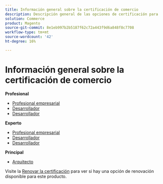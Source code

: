 ```yaml
---
title: Información general sobre la certificación de comercio
description: Descripción general de las opciones de certificación para Adobe Commerce
solution: Commerce
product: Magento
source-git-commit: 8e1eb997b2b5187f62c72a443f9d6a848f8c7708
workflow-type: tm+mt
source-wordcount: '42'
ht-degree: 16%

---
```


# Información general sobre la certificación de comercio

**Profesional**

* [Profesional empresarial](/help/certifications/ac/ac-p-business.md) <!--AD0-E712-->
* [Desarrollador](/help/certifications/ac/ac-p-developer.md) <!--AD0-E717-->
* [Desarrollador](/help/certifications/ac/ac-p-fedeveloper.md) <!--AD0-E719-->

**Experto**

* [Profesional empresarial](/help/certifications/ac/ac-e-business.md) <!--AD0-E708-->
* [Desarrollador](/help/certifications/ac/ac-e-developer.md) <!--AD0-E716-->
* [Desarrollador](/help/certifications/ac/ac-e-fedeveloper.md) <!--AD0-E710-->

**Principal**

* [Arquitecto](/help/certifications/ac/ac-m-architect.md) <!--AD0-E718-->

Visite la [Renovar la certificación](/help/certifications/renew.md) para ver si hay una opción de renovación disponible para este producto.

